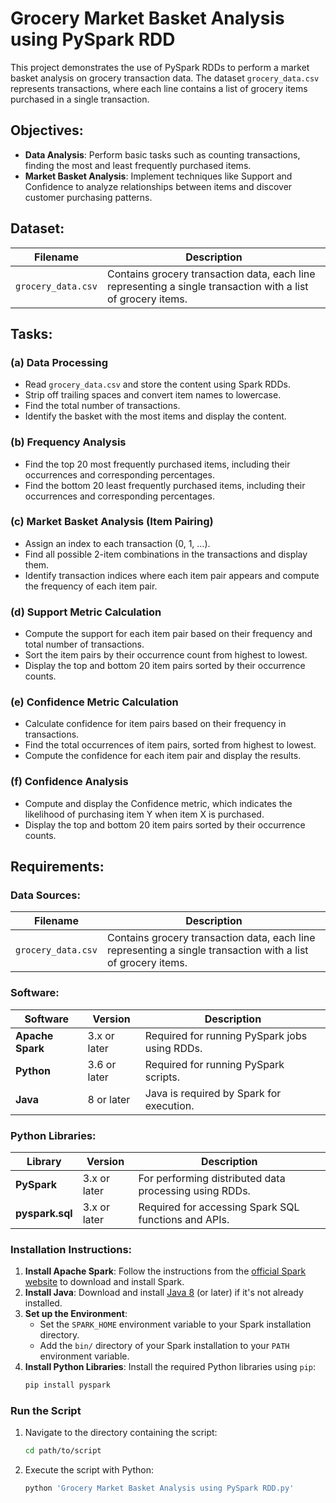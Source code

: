 # Grocery Market Basket Analysis using PySpark RDD


 
This project demonstrates the use of PySpark RDDs to perform a market basket analysis on grocery transaction data. The dataset `grocery_data.csv` represents transactions, where each line contains a list of grocery items purchased in a single transaction.


 
## Objectives:
- **Data Analysis**: Perform basic tasks such as counting transactions, finding the most and least frequently purchased items.
- **Market Basket Analysis**: Implement techniques like Support and Confidence to analyze relationships between items and discover customer purchasing patterns.


 
## Dataset:
| **Filename**       | **Description**                                               |
|--------------------|---------------------------------------------------------------|
| `grocery_data.csv` | Contains grocery transaction data, each line representing a single transaction with a list of grocery items. |


 
## Tasks:
### (a) Data Processing
- Read `grocery_data.csv` and store the content using Spark RDDs.
- Strip off trailing spaces and convert item names to lowercase.
- Find the total number of transactions.
- Identify the basket with the most items and display the content.


### (b) Frequency Analysis
- Find the top 20 most frequently purchased items, including their occurrences and corresponding percentages.
- Find the bottom 20 least frequently purchased items, including their occurrences and corresponding percentages.


### (c) Market Basket Analysis (Item Pairing)
- Assign an index to each transaction (0, 1, …).
- Find all possible 2-item combinations in the transactions and display them.
- Identify transaction indices where each item pair appears and compute the frequency of each item pair.


### (d) Support Metric Calculation
- Compute the support for each item pair based on their frequency and total number of transactions.
- Sort the item pairs by their occurrence count from highest to lowest.
- Display the top and bottom 20 item pairs sorted by their occurrence counts.


### (e) Confidence Metric Calculation
- Calculate confidence for item pairs based on their frequency in transactions.
- Find the total occurrences of item pairs, sorted from highest to lowest.
- Compute the confidence for each item pair and display the results.


### (f) Confidence Analysis
- Compute and display the Confidence metric, which indicates the likelihood of purchasing item Y when item X is purchased.
- Display the top and bottom 20 item pairs sorted by their occurrence counts.


 
## Requirements:

### Data Sources:
| **Filename**       | **Description**                                               |
|--------------------|---------------------------------------------------------------|
| `grocery_data.csv` | Contains grocery transaction data, each line representing a single transaction with a list of grocery items. |

### Software:
| **Software**        | **Version**  | **Description**                                                   |
|---------------------|--------------|-------------------------------------------------------------------|
| **Apache Spark**    | 3.x or later | Required for running PySpark jobs using RDDs.                    |
| **Python**          | 3.6 or later | Required for running PySpark scripts.                            |
| **Java**            | 8 or later   | Java is required by Spark for execution.                         |

### Python Libraries:
| **Library**         | **Version**  | **Description**                                                   |
|---------------------|--------------|-------------------------------------------------------------------|
| **PySpark**         | 3.x or later | For performing distributed data processing using RDDs.            |
| **pyspark.sql**     | 3.x or later | Required for accessing Spark SQL functions and APIs.              |


 
### Installation Instructions:
1. **Install Apache Spark**: Follow the instructions from the [official Spark website](https://spark.apache.org/downloads.html) to download and install Spark.
2. **Install Java**: Download and install [Java 8](https://adoptopenjdk.net/) (or later) if it's not already installed.
3. **Set up the Environment**:
   - Set the `SPARK_HOME` environment variable to your Spark installation directory.
   - Add the `bin/` directory of your Spark installation to your `PATH` environment variable.
4. **Install Python Libraries**:
   Install the required Python libraries using `pip`:
   ```bash
   pip install pyspark
   ```

### Run the Script
1. Navigate to the directory containing the script:
   ```bash
   cd path/to/script
   ```
2. Execute the script with Python:
   ```bash
   python 'Grocery Market Basket Analysis using PySpark RDD.py'
   ```
